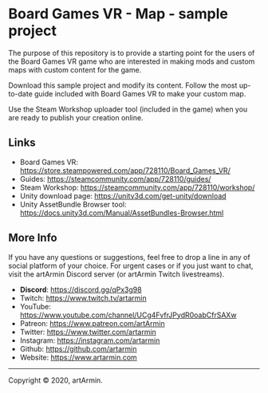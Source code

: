 # Board Games VR - Map - sample project

The purpose of this repository is to provide a starting point for the users of the Board Games VR game who are interested in making mods and custom maps with custom content for the game.

Download this sample project and modify its content. Follow the most up-to-date guide included with Board Games VR to make your custom map.

Use the Steam Workshop uploader tool (included in the game) when you are ready to publish your creation online.

## Links

- Board Games VR: <https://store.steampowered.com/app/728110/Board_Games_VR/>
- Guides: <https://steamcommunity.com/app/728110/guides/>
- Steam Workshop: <https://steamcommunity.com/app/728110/workshop/>
- Unity download page: <https://unity3d.com/get-unity/download>
- Unity AssetBundle Browser tool: <https://docs.unity3d.com/Manual/AssetBundles-Browser.html>

## More Info

If you have any questions or suggestions, feel free to drop a line in any of social platform of your choice. For urgent cases or if you just want to chat, visit the artArmin Discord server (or artArmin Twitch livestreams).

- **Discord**: <https://discord.gg/qPx3g98>
- Twitch: <https://www.twitch.tv/artarmin>
- YouTube: <https://www.youtube.com/channel/UCg4FvfrJPydR0oabCfrSAXw>
- Patreon: <https://www.patreon.com/artArmin>
- Twitter: <https://www.twitter.com/artarmin>
- Instagram: <https://instagram.com/artarmin>
- Github: <https://github.com/artarmin>
- Website: <https://www.artarmin.com>

---

Copyright © 2020, artArmin.
